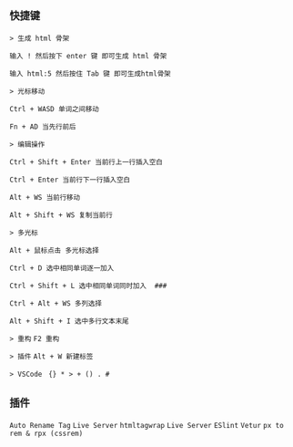 `快捷键`
--

`> 生成 html 骨架`

`输入 ! 然后按下 enter 键 即可生成 html 骨架`

`输入 html:5 然后按住 Tab 键 即可生成html骨架`

`> 光标移动`

`Ctrl + WASD 单词之间移动`

`Fn + AD 当先行前后`

`> 编辑操作`

`Ctrl + Shift + Enter 当前行上一行插入空白`

`Ctrl + Enter 当前行下一行插入空白`

`Alt + WS 当前行移动`

`Alt + Shift + WS 复制当前行`

`> 多光标`

`Alt + 鼠标点击 多光标选择`

`Ctrl + D 选中相同单词逐一加入`

`Ctrl + Shift + L 选中相同单词同时加入  ###`

`Ctrl + Alt + WS 多列选择`

`Alt + Shift + I 选中多行文本末尾`

`> 重构` `F2 重构`

`> 插件` `Alt + W 新建标签`

`> VSCode ` `{} * > + () . #`

`插件`
--

`Auto Rename Tag` `Live Server` `htmltagwrap` `Live Server` `ESlint` `Vetur` `px to rem & rpx (cssrem)`
